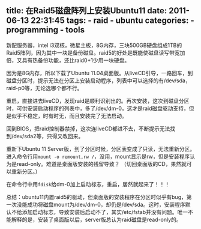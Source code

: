 title: 在Raid5磁盘阵列上安装Ubuntu11
date: 2011-06-13 22:31:45
tags:
	- raid
	- ubuntu
categories:
    - programming
    - tools
---

新配服务器，intel i3双核，微星主板，8G内存，三块500GB硬盘组成1TB的Raid5阵列，因为其中一块是备份磁盘。raid5的好处是既能使磁盘读写带宽加倍，又具有热备份功能，还比raid0+1少用一块硬盘。

 
因为是8G内存，所以下载了Ubuntu 11.04桌面版。从liveCD引导，一路回车，到磁盘分区时，提示无法在分区上安装启动程序，列表中可以选择的有/dev/sda，raid-p0等，无论选哪个都不行。

<!--more-->
 
重启，直接进去liveCD，发现raid是顺利识别出的。再次安装，这次到磁盘分区时，可供安装启动程序的列表中，多了/dev/dm-0，这才是raid磁盘驱动支持，但是似乎不稳定，时有时无，而且安装完了无法启动。
 
回到BIOS，把raid控制器禁掉，这次连liveCD都进不去，不断提示无法找到/dev/sda2等，只得又改回来。
 
重新下Ubuntu 11 Server版，到了分区时候，分区表变成了只读，无法重新分区。进入命令行用`mount -o remount,rw /`，没用，mount显示是rw，但是安装程序认为是read-only。难道是桌面版安装的残留导致？ （切回桌面版的CD，果然就可以重新分区。）
 
 
在命令行中用`fdisk`给dm-0加上启动标志，重启，居然就起来了！！！
 
总结：ubuntu11内置raid5的驱动，但桌面版的安装程序在分区时似乎有bug，第一次没能成功将磁盘mount为/dev/dm-0，却仍是/dev/sda。这时，安装程序默认不给添加启动标志，导致安装后启动不了，其实/etc/fstab并没有问题。唯一不能解释的是，安装了桌面版以后，server版总认为raid磁盘是read-only的。